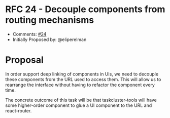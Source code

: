 # RFC 24 - Decouple components from routing mechanisms
* Comments: [#24](https://api.github.com/repos/taskcluster/taskcluster-rfcs/issues/24)
* Initially Proposed by: @eliperelman

# Proposal
In order support deep linking of components in UIs, we need to decouple these components from the URL used to access them. This will allow us to rearrange the interface without having to refactor the component every time.

The concrete outcome of this task will be that taskcluster-tools will have some higher-order component to glue a UI component to the URL and react-router.